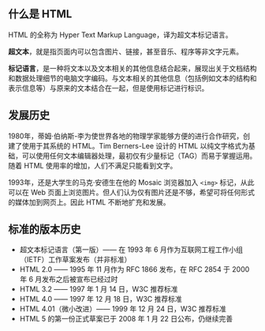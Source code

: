 ## 什么是 HTML

HTML 的全称为 Hyper Text Markup Language，译为超文本标记语言。

**超文本**，就是指页面内可以包含图片、链接，甚至音乐、程序等非文字元素。

**标记语言**，是一种将文本以及文本相关的其他信息结合起来，展现出关于文档结构和数据处理细节的电脑文字编码。与文本相关的其他信息（包括例如文本的结构和表示信息等）与原来的文本结合在一起，但是使用标记进行标识。

## 发展历史

1980年，蒂姆·伯纳斯-李为使世界各地的物理学家能够方便的进行合作研究，创建了使用于其系统的 HTML。Tim Berners-Lee 设计的 HTML 以纯文字格式为基础，可以使用任何文本编辑器处理，最初仅有少量标记（TAG）而易于掌握运用。随着 HTML 使用率的增加，人们不满足只能看到文字。

1993年，还是大学生的马克·安德生在他的 Mosaic 浏览器加入 `<img>` 标记，从此可以在 Web 页面上浏览图片。但人们认为仅有图片还是不够，希望可将任何形式的媒体加到网页上。因此 HTML 不断地扩充和发展。

## 标准的版本历史

- 超文本标记语言（第一版）—— 在 1993 年 6 月作为互联网工程工作小组（IETF）工作草案发布（并非标准）
- HTML 2.0 —— 1995 年 11 月作为 RFC 1866 发布，在 RFC 2854 于 2000 年 6 月发布之后被宣布已经过时
- HTML 3.2 —— 1997 年 1 月 14 日，W3C 推荐标准
- HTML 4.0 —— 1997 年 12 月 18 日，W3C 推荐标准
- HTML 4.01（微小改进）—— 1999 年 12 月 24 日，W3C 推荐标准
- HTML 5 的第一份正式草案已于 2008 年 1 月 22 日公布，仍继续完善